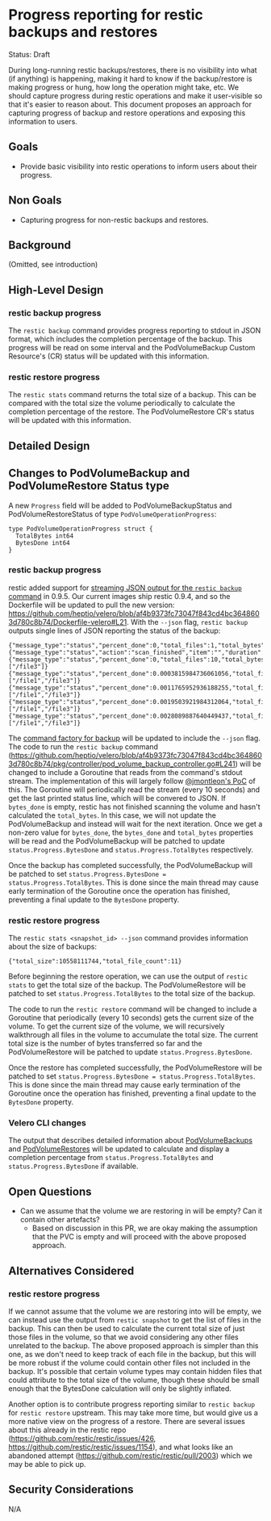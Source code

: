 # Progress reporting for restic backups and restores

Status: Draft

During long-running restic backups/restores, there is no visibility into what (if anything) is happening, making it hard to know if the backup/restore is making progress or hung, how long the operation might take, etc.
We should capture progress during restic operations and make it user-visible so that it's easier to reason about.
This document proposes an approach for capturing progress of backup and restore operations and exposing this information to users.

## Goals

- Provide basic visibility into restic operations to inform users about their progress.

## Non Goals

- Capturing progress for non-restic backups and restores.

## Background

(Omitted, see introduction)

## High-Level Design

### restic backup progress

The `restic backup` command provides progress reporting to stdout in JSON format, which includes the completion percentage of the backup.
This progress will be read on some interval and the PodVolumeBackup Custom Resource's (CR) status will be updated with this information.

### restic restore progress

The `restic stats` command returns the total size of a backup.
This can be compared with the total size the volume periodically to calculate the completion percentage of the restore.
The PodVolumeRestore CR's status will be updated with this information.

## Detailed Design

## Changes to PodVolumeBackup and PodVolumeRestore Status type

A new `Progress` field will be added to PodVolumeBackupStatus and PodVolumeRestoreStatus of type `PodVolumeOperationProgress`:

```
type PodVolumeOperationProgress struct {
  TotalBytes int64
  BytesDone int64
}
```

### restic backup progress

restic added support for [streaming JSON output for the `restic backup` command](https://github.com/restic/restic/pull/1944) in 0.9.5.
Our current images ship restic 0.9.4, and so the Dockerfile will be updated to pull the new version: https://github.com/heptio/velero/blob/af4b9373fc73047f843cd4bc3648603d780c8b74/Dockerfile-velero#L21.
With the `--json` flag, `restic backup` outputs single lines of JSON reporting the status of the backup:

```
{"message_type":"status","percent_done":0,"total_files":1,"total_bytes":21424504832}
{"message_type":"status","action":"scan_finished","item":"","duration":0.219241873,"data_size":49461329920,"metadata_size":0,"total_files":10}
{"message_type":"status","percent_done":0,"total_files":10,"total_bytes":49461329920,"current_files":["/file3"]}
{"message_type":"status","percent_done":0.0003815984736061056,"total_files":10,"total_bytes":49461329920,"bytes_done":18874368,"current_files":["/file1","/file3"]}
{"message_type":"status","percent_done":0.0011765952936188255,"total_files":10,"total_bytes":49461329920,"bytes_done":58195968,"current_files":["/file1","/file3"]}
{"message_type":"status","percent_done":0.0019503921984312064,"total_files":10,"total_bytes":49461329920,"bytes_done":96468992,"current_files":["/file1","/file3"]}
{"message_type":"status","percent_done":0.0028089887640449437,"total_files":10,"total_bytes":49461329920,"bytes_done":138936320,"current_files":["/file1","/file3"]}
```

The [command factory for backup](https://github.com/heptio/velero/blob/af4b9373fc73047f843cd4bc3648603d780c8b74/pkg/restic/command_factory.go#L37) will be updated to include the `--json` flag.
The code to run the `restic backup` command (https://github.com/heptio/velero/blob/af4b9373fc73047f843cd4bc3648603d780c8b74/pkg/controller/pod_volume_backup_controller.go#L241) will be changed to include a Goroutine that reads from the command's stdout stream.
The implementation of this will largely follow [@jmontleon's PoC](https://github.com/fusor/velero/pull/4/files) of this.
The Goroutine will periodically read the stream (every 10 seconds) and get the last printed status line, which will be convered to JSON.
If `bytes_done` is empty, restic has not finished scanning the volume and hasn't calculated the `total_bytes`.
In this case, we will not update the PodVolumeBackup and instead will wait for the next iteration.
Once we get a non-zero value for `bytes_done`, the `bytes_done` and `total_bytes` properties will be read and the PodVolumeBackup will be patched to update `status.Progress.BytesDone` and `status.Progress.TotalBytes` respectively.

Once the backup has completed successfully, the PodVolumeBackup will be patched to set `status.Progress.BytesDone = status.Progress.TotalBytes`.
This is done since the main thread may cause early termination of the Goroutine once the operation has finished, preventing a final update to the `BytesDone` property.

### restic restore progress

The `restic stats <snapshot_id> --json` command provides information about the size of backups:

```
{"total_size":10558111744,"total_file_count":11}
```

Before beginning the restore operation, we can use the output of `restic stats` to get the total size of the backup.
The PodVolumeRestore will be patched to set `status.Progress.TotalBytes` to the total size of the backup.

The code to run the `restic restore` command will be changed to include a Goroutine that periodically (every 10 seconds) gets the current size of the volume.
To get the current size of the volume, we will recursively walkthrough all files in the volume to accumulate the total size.
The current total size is the number of bytes transferred so far and the PodVolumeRestore will be patched to update `status.Progress.BytesDone`.

Once the restore has completed successfully, the PodVolumeRestore will be patched to set `status.Progress.BytesDone = status.Progress.TotalBytes`.
This is done since the main thread may cause early termination of the Goroutine once the operation has finished, preventing a final update to the `BytesDone` property.

### Velero CLI changes

The output that describes detailed information about [PodVolumeBackups](https://github.com/heptio/velero/blob/559d62a2ec99f7a522924348fc4a173a0699813a/pkg/cmd/util/output/backup_describer.go#L349) and [PodVolumeRestores](https://github.com/heptio/velero/blob/559d62a2ec99f7a522924348fc4a173a0699813a/pkg/cmd/util/output/restore_describer.go#L160) will be updated to calculate and display a completion percentage from `status.Progress.TotalBytes` and `status.Progress.BytesDone` if available.

## Open Questions

- Can we assume that the volume we are restoring in will be empty? Can it contain other artefacts?
  - Based on discussion in this PR, we are okay making the assumption that the PVC is empty and will proceed with the above proposed approach.

## Alternatives Considered

### restic restore progress

If we cannot assume that the volume we are restoring into will be empty, we can instead use the output from `restic snapshot` to get the list of files in the backup.
This can then be used to calculate the current total size of just those files in the volume, so that we avoid considering any other files unrelated to the backup.
The above proposed approach is simpler than this one, as we don't need to keep track of each file in the backup, but this will be more robust if the volume could contain other files not included in the backup.
It's possible that certain volume types may contain hidden files that could attribute to the total size of the volume, though these should be small enough that the BytesDone calculation will only be slightly inflated.

Another option is to contribute progress reporting similar to `restic backup` for `restic restore` upstream.
This may take more time, but would give us a more native view on the progress of a restore.
There are several issues about this already in the restic repo (https://github.com/restic/restic/issues/426, https://github.com/restic/restic/issues/1154), and what looks like an abandoned attempt (https://github.com/restic/restic/pull/2003) which we may be able to pick up.

## Security Considerations

N/A
